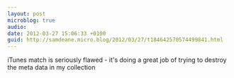 ```yaml
---
layout: post
microblog: true
audio: 
date: 2012-03-27 15:06:33 +0100
guid: http://samdeane.micro.blog/2012/03/27/t184642570574499841.html
---
```

iTunes match is seriously flawed - it's doing a great job of trying to destroy the meta data in my collection
